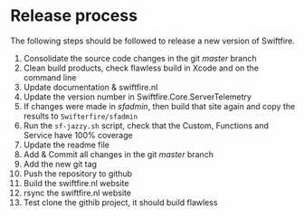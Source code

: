 # Release process

The following steps should be followed to release a new version of Swiftfire.

1. Consolidate the source code changes in the git _master_ branch
1. Clean build products, check flawless build in Xcode and on the command line
1. Update documentation & swiftfire.nl
1. Update the version number in Swiftfire.Core.ServerTelemetry
1. If changes were made in _sfadmin_, then build that site again and copy the results to `Swifterfire/sfadmin`
1. Run the `sf-jazzy.sh` script, check that the Custom, Functions and Service have 100% coverage
1. Update the readme file
1. Add & Commit all changes in the git _master_ branch
1. Add the new git tag
1. Push the repository to github
1. Build the swiftfire.nl website
1. rsync the swiftfire.nl website
1. Test clone the githib project, it should build flawless

